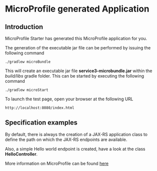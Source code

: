 # MicroProfile generated Application

## Introduction

MicroProfile Starter has generated this MicroProfile application for you.

The generation of the executable jar file can be performed by issuing the following command



    ./gradlew microBundle


This will create an executable jar file **service3-microbundle.jar** within the _build/libs_ gradle folder. This can be started by executing the following command


    ./gradlew microStart



To launch the test page, open your browser at the following URL

    http://localhost:8080/index.html  



## Specification examples

By default, there is always the creation of a JAX-RS application class to define the path on which the JAX-RS endpoints are available.

Also, a simple Hello world endpoint is created, have a look at the class **HelloController**.

More information on MicroProfile can be found [here](https://microprofile.io/)


